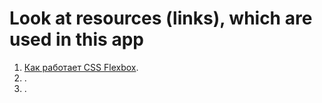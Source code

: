 # Look at resources (links), which are used in this app

1. [Как работает CSS Flexbox](https://tproger.ru/translations/how-css-flexbox-works/).
2. [](https://www.pluralsight.com/guides/load-and-render-json-data-into-react-components).
3. [](https://web.dev/add-manifest/).